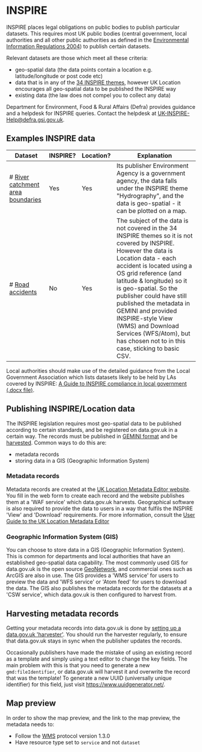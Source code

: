# INSPIRE

INSPIRE places legal obligations on public bodies to publish particular datasets. This requires most UK public bodies (central government, local authorities and all other public authorities as defined in the [Environmental Information Regulations 2004](http://www.legislation.gov.uk/uksi/2004/3391/contents/made)) to publish certain datasets.

Relevant datasets are those which meet all these criteria:

* geo-spatial data (the data points contain a location e.g. latitude/longitude or post code etc)
* data that is in any of the [34 INSPIRE themes](http://inspire.ec.europa.eu/index.cfm/pageid/2/list/7), however UK Location encourages all geo-spatial data to be published the INSPIRE way
* existing data (the law does not compel you to collect any data)

Department for Environment, Food & Rural Affairs (Defra) provides guidance and a helpdesk for INSPIRE queries. Contact the helpdesk at [UK-INSPIRE-Help@defra.gsi.gov.uk](mailto:UK-INSPIRE-Help@defra.gsi.gov.uk).

## Examples INSPIRE data

| Dataset | INSPIRE? | Location? | Explanation |
|---------|----------|-----------|-------------|
| # [River catchment area boundaries](http://data.gov.uk/dataset/water-framework-directive-river-waterbody-catchments-wms) | Yes | Yes | Its publisher Environment Agency is a government agency, the data falls under the INSPIRE theme "Hydrography", and the data is geo-spatial - it can be plotted on a map. |
| # [Road accidents](http://data.gov.uk/dataset/road-accidents-safety-data) | No | Yes | The subject of the data is not covered in the 34 INSPIRE themes so it is not covered by INSPIRE. However the data is Location data - each accident is located using a OS grid reference (and latitude & longitude) so it is geo-spatial. So the publisher could have still published the metadata in GEMINI and provided INSPIRE-style View (WMS) and Download Services (WFS/Atom), but has chosen not to in this case, sticking to basic CSV.|

Local authorities should make use of the detailed guidance from the Local Government Association which lists datasets likely to be held by LAs covered by INSPIRE: [A Guide to INSPIRE compliance in local government (.docx file)](https://www.local.gov.uk/sites/default/files/documents/guide-inspire-compliance--8fe.docx).

## Publishing INSPIRE/Location data

The INSPIRE legislation requires most geo-spatial data to be published according to certain standards, and be registered on data.gov.uk in a certain way. The records must be published in [GEMINI format](../harvest_data/gemini) and be [harvested](../harvest_data). Common ways to do this are:

* metadata records
* storing data in a GIS (Geographic Information System)

### Metadata records

Metadata records are created at the [UK Location Metadata Editor website](https://locationmde.data.gov.uk/). You fill in the web form to create each record and the website publishes them at a 'WAF service' which data.gov.uk harvests. Geographical software is also required to provide the data to users in a way that fulfils the INSPIRE 'View' and 'Download' requirements. For more information, consult the [User Guide to the UK Location Metadata Editor](https://data.gov.uk/sites/default/files/library/Metadata%20Editor%20User%20Guide.pdf)

### Geographic Information System (GIS)

You can choose to store data in a GIS (Geographic Information System). This is common for departments and local authorities that have an established geo-spatial data capability. The most commonly used GIS for data.gov.uk is the open source [GeoNetwork](http://geonetwork-opensource.org/), and commercial ones such as ArcGIS are also in use. The GIS provides a 'WMS service' for users to preview the data and 'WFS service' or 'Atom feed' for users to download the data. The GIS also publishes the metadata records for the datasets at a 'CSW service', which data.gov.uk is then configured to harvest from.

## Harvesting metadata records

Getting your metadata records into data.gov.uk is done by [setting up a data.gov.uk 'harvester'](../harvest_data). You should run the harvester regularly, to ensure that data.gov.uk stays in sync when the publisher updates the records.

Occasionally publishers have made the mistake of using an existing record as a template and simply using a text editor to change the key fields. The main problem with this is that you need to generate a new `gmd:fileIdentifier`, or data.gov.uk will harvest it and overwrite the record that was the template! To generate a new UUID (universally unique identifier) for this field, just visit <https://www.uuidgenerator.net/>.

## Map preview

In order to show the map preview, and the link to the map preview, the metadata needs to:

- Follow the [WMS](https://en.wikipedia.org/wiki/Web_Map_Service) protocol version 1.3.0
- Have resource type set to `service` and not `dataset`
